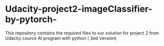 # Udacity-project2-imageClassifier-by-pytorch-
This repository contains the required files to our solution for project 2 from Udacity cource AI program with python ( 3ed Version)
